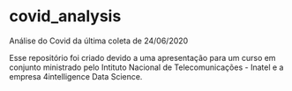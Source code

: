 # covid_analysis
Análise do Covid da última coleta de  24/06/2020

Esse repositório foi criado devido a uma apresentação para um curso em conjunto ministrado pelo Intituto Nacional de Telecomunicações - Inatel e a empresa 4intelligence Data Science.
